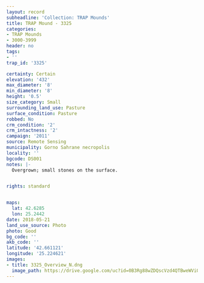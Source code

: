 ```yaml
---
layout: record
subheadline: 'Collection: TRAP Mounds'
title: TRAP Mound - 3325
categories:
- TRAP Mounds
- 3000-3999
header: no
tags:
- ''
trap_id: '3325'

certainty: Certain
elevation: '432'
max_diameter: '8'
min_diameter: '8'
height: '0.5'
size_category: Small
surrounding_land_use: Pasture
surface_condition: Pasture
robbed: No
crm_condition: '2'
crm_intactness: '2'
campaign: '2011'
source: Remote Sensing
municipality: Gorno Sahrane necropolis
locality: ''
bgcode: DS001
notes: |-
  Overgrown; small stones on the surface.


rights: standard


maps:
  lat: 42.6285
  lon: 25.2442
date: 2018-05-21
land_use_source: Photo
photo: Good
bg_code: ''
akb_code: ''
latitude: '42.661121'
longitude: '25.224621'
images:
- title: 3325_Overview_N.dng
  image_path: https://drive.google.com/uc?id=0B3Rg88wZDQscVzd4QTBweWViQlU
---
```

